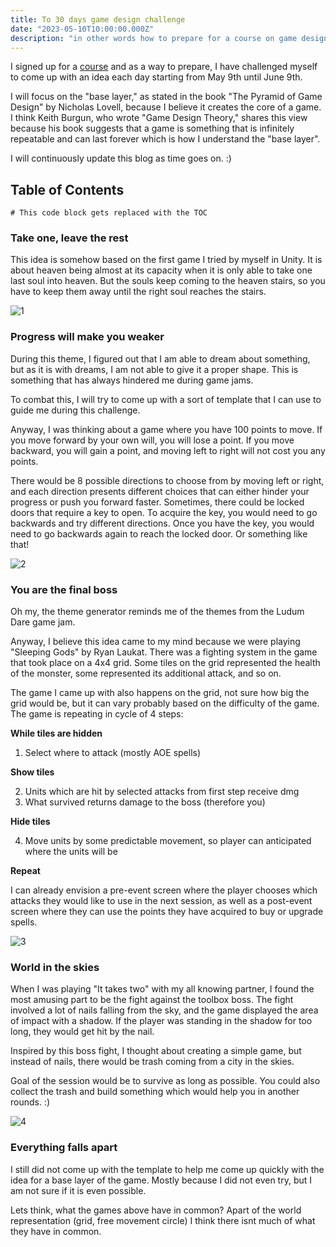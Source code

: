 ```yaml
---
title: To 30 days game design challenge
date: "2023-05-10T10:00:00.000Z"
description: "in other words how to prepare for a course on game design"
---
```



I signed up for a [course](https://skvt.cz/course/122-game-design-pro-zacatecniky "course") and as a way to prepare, 
I have challenged myself to come up with an idea each day starting from May 9th until June 9th. 

I will focus on the "base layer," as stated in the book "The Pyramid of Game Design" by Nicholas Lovell, because I believe it creates the core of a game. I think Keith Burgun, who wrote "Game Design Theory," shares this view because his book suggests that a game is something that is infinitely repeatable and can last forever which is how I understand the "base layer". 

I will continuously update this blog as time goes on. :)

## Table of Contents

```toc
# This code block gets replaced with the TOC
```

### Take one, leave the rest

This idea is somehow based on the first game I tried by myself in Unity. It is about heaven being almost at its capacity when it is only 
able to take one last soul into heaven. But the souls keep coming to the heaven stairs, so you have to keep them away until the right soul reaches the stairs.

![1](./1.png "Take one, leave the rest")

### Progress will make you weaker

During this theme, I figured out that I am able to dream about something, but as it is with dreams, I am not able to give it a proper shape. This is something that has always hindered me during game jams.

To combat this, I will try to come up with a sort of template that I can use to guide me during this challenge.

Anyway, I was thinking about a game where you have 100 points to move. If you move forward by your own will, you will lose a point. If you move backward, you will gain a point, and moving left to right will not cost you any points.

There would be 8 possible directions to choose from by moving left or right, and each direction presents different choices that can either hinder your progress or push you forward faster. Sometimes, there could be locked doors that require a key to open. To acquire the key, you would need to go backwards and try different directions. Once you have the key, you would need to go backwards again to reach the locked door. Or something like that!

![2](./2.png "Progress will make you weaker")

### You are the final boss

Oh my, the theme generator reminds me of the themes from the Ludum Dare game jam. 

Anyway, I believe this idea came to my mind because we were playing "Sleeping Gods" by Ryan Laukat. There was a fighting system in the game that took place on a 4x4 grid. Some tiles on the grid represented the health of the monster, some represented its additional attack, and so on.

The game I came up with also happens on the grid, not sure how big the grid would be, but it can vary probably based on the difficulty of the game. The game is repeating in cycle of 4 steps:

**While tiles are hidden**
1. Select where to attack (mostly AOE spells)

**Show tiles**

2. Units which are hit by selected attacks from first step receive dmg
3. What survived returns damage to the boss (therefore you)

**Hide tiles**

4. Move units by some predictable movement, so player can anticipated where the units will be

**Repeat**

I can already envision a pre-event screen where the player chooses which attacks they would like to use in the next session, as well as a post-event screen where they can use the points they have acquired to buy or upgrade spells.

![3](./3.png "You are the final boss")

### World in the skies

When I was playing "It takes two" with my all knowing partner, I found the most amusing part to be the fight against the toolbox boss. 
The fight involved a lot of nails falling from the sky, and the game displayed the area of impact with a shadow. If the player was standing in the shadow for too long, they would get hit by the nail.

Inspired by this boss fight, I thought about creating a simple game, but instead of nails, there would be trash coming from a city in the skies.

Goal of the session would be to survive as long as possible. You could also collect the trash and build something which would help you in another rounds. :)

![4](./4.png "World in the skies")

### Everything falls apart

I still did not come up with the template to help me come up quickly with the idea for a base layer of the game. Mostly because I did not even try, but
I am not sure if it is even possible.

Lets think, what the games above have in common? Apart of the world representation (grid, free movement circle) I think there isnt much of what they have in common.

